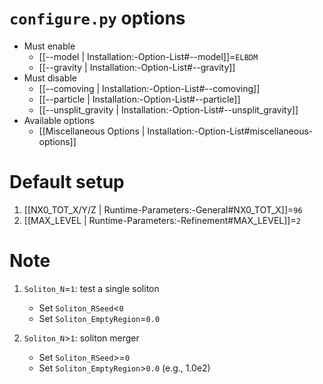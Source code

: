 # `configure.py` options
- Must enable
   - [[--model | Installation:-Option-List#--model]]=`ELBDM`
   - [[--gravity | Installation:-Option-List#--gravity]]
- Must disable
   - [[--comoving | Installation:-Option-List#--comoving]]
   - [[--particle | Installation:-Option-List#--particle]]
   - [[--unsplit_gravity | Installation:-Option-List#--unsplit_gravity]]
- Available options
   - [[Miscellaneous Options | Installation:-Option-List#miscellaneous-options]]


# Default setup
1. [[NX0_TOT_X/Y/Z | Runtime-Parameters:-General#NX0_TOT_X]]=`96`
2. [[MAX_LEVEL | Runtime-Parameters:-Refinement#MAX_LEVEL]]=`2`


# Note
1. `Soliton_N`=`1`: test a single soliton
   * Set `Soliton_RSeed`<`0`
   * Set `Soliton_EmptyRegion`=`0.0`

2. `Soliton_N`>`1`: soliton merger
   * Set `Soliton_RSeed`>=`0`
   * Set `Soliton_EmptyRegion`>`0.0` (e.g., 1.0e2)
